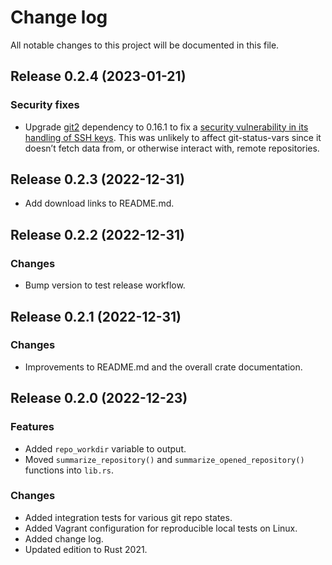 # Change log

All notable changes to this project will be documented in this file.

## Release 0.2.4 (2023-01-21)

### Security fixes

* Upgrade [git2] dependency to 0.16.1 to fix a [security vulnerability in its
  handling of SSH keys][GHSA-m4ch-rfv5-x5g3]. This was unlikely to affect
  git-status-vars since it doesn’t fetch data from, or otherwise interact with,
  remote repositories.

[git2]: https://crates.io/crates/git2
[GHSA-m4ch-rfv5-x5g3]: https://github.com/rust-lang/git2-rs/security/advisories/GHSA-m4ch-rfv5-x5g3

## Release 0.2.3 (2022-12-31)

* Add download links to README.md.

## Release 0.2.2 (2022-12-31)

### Changes

* Bump version to test release workflow.

## Release 0.2.1 (2022-12-31)

### Changes

* Improvements to README.md and the overall crate documentation.

## Release 0.2.0 (2022-12-23)

### Features

* Added `repo_workdir` variable to output.
* Moved `summarize_repository()` and `summarize_opened_repository()` functions
  into `lib.rs`.

### Changes

* Added integration tests for various git repo states.
* Added Vagrant configuration for reproducible local tests on Linux.
* Added change log.
* Updated edition to Rust 2021.

